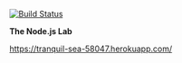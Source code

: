 [![Build Status](https://travis-ci.org/SergeyGaluzov/Node_Lab.svg?branch=master)](https://travis-ci.org/SergeyGaluzov/Node_Lab)

**The Node.js Lab**

https://tranquil-sea-58047.herokuapp.com/